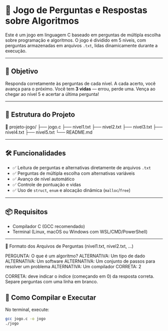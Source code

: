 # 🧠 Jogo de Perguntas e Respostas sobre Algoritmos

Este é um jogo em linguagem C baseado em perguntas de múltipla escolha sobre programação e algoritmos. O jogo é dividido em 5 níveis, com perguntas armazenadas em arquivos `.txt`, lidas dinamicamente durante a execução.

---

## 🎯 Objetivo

Responda corretamente às perguntas de cada nível. A cada acerto, você avança para o próximo. Você tem **3 vidas** — errou, perde uma. Vença ao chegar ao nível 5 e acertar a última pergunta!

---

## 📁 Estrutura do Projeto

📂 projeto-jogo/
├── jogo.c
├── nivel1.txt
├── nivel2.txt
├── nivel3.txt
├── nivel4.txt
├── nivel5.txt
└── README.md


---

## 🛠️ Funcionalidades

- ✅ Leitura de perguntas e alternativas diretamente de arquivos `.txt`
- ✅ Perguntas de múltipla escolha com alternativas variáveis
- ✅ Avanço de nível automático
- ✅ Controle de pontuação e vidas
- ✅ Uso de `struct`, `enum` e alocação dinâmica (`malloc`/`free`)

---

## 📦 Requisitos

- Compilador C (GCC recomendado)
- Terminal (Linux, macOS ou Windows com WSL/CMD/PowerShell)

---

📄 Formato dos Arquivos de Perguntas (nivel1.txt, nivel2.txt, ...)

PERGUNTA: O que é um algoritmo?
ALTERNATIVA: Um tipo de dado
ALTERNATIVA: Um software
ALTERNATIVA: Um conjunto de passos para resolver um problema
ALTERNATIVA: Um compilador
CORRETA: 2

CORRETA: deve indicar o índice (começando em 0) da resposta correta.
Separe perguntas com uma linha em branco.
## 🚀 Como Compilar e Executar

No terminal, execute:

```bash
gcc jogo.c -o jogo
./jogo 

